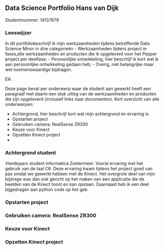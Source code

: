 ## Data Science Portfolio Hans van Dijk
Studentnummer: 14137879

### Leeswijzer
In dit portfoliobeschrijf ik mijn werkzaamheden tijdens betreffende Data Science Minor in drie categorieën
  	- Werkzaamheden tijdens project in fases,alle werkzaamheden en producten die ik opgeleverd voor het Pepper project per deelfase;
    - Persoonlijke ontwikkeling, hier bescrhijf ik kort wat ik aan persoonlijke ontwikkeling gedaan heb;
    - Overig, niet belangrijke maar wel noemenswaardige bijdragen.

Elk 



Deze page bevat per onderwerp waar de student aan gewerkt heeft een paragraaf met daarin een stuk uitleg van de werkzaamheden en producten die zijn opgeleverd (inclusief links naar documenten). Kort overzicht van alle onderwerpen:
- Achtergrond, hier beschrijf kort wat mijn achtergrond en ervaring is.
- Opstarten project
- Gebruiken camera: RealSense ZR300
- Keuze voor Kinect
- Opzetten Kinect project
- 

### Achtergrond student
Vierdejaars student Informatica Zoetermeer. Vooral ervaring met het gebruik van de taal C#. Deze ervaring kwam tijdens het project goed van pas omdat we gewerkt hebben met de Kinect. Het overgrote deel van mijn bijdrage was dan ook gericht op het maken van een applicatie die de beelden van de Kinect toont en kan opslaan. Daarnaast heb ik een deel bijgedragen aan python code op het geb

### Opstarten project

### Gebruiken camera: RealSense ZR300

### Keuze voor Kinect

### Opzetten Kinect project
